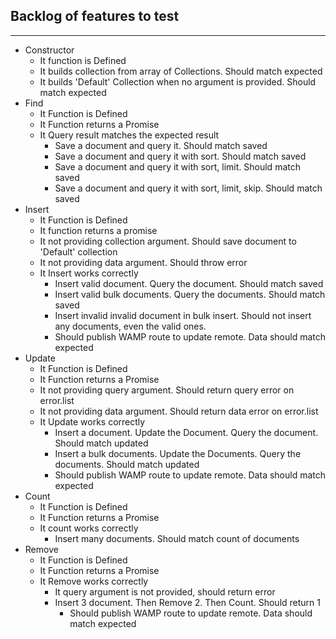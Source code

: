 ## Backlog of features to test

------

* Constructor
  * It function is Defined
  * It builds collection from array of Collections. Should match expected
  * It builds 'Default' Collection when no argument is provided. Should match expected
* Find
  * It Function is Defined
  * It Function returns a Promise
  * It Query result matches the expected result
    * Save a document and query it. Should match saved
    * Save a document and query it with sort. Should match saved
    * Save a document and query it with sort, limit. Should match saved
    * Save a document and query it with sort, limit, skip. Should match saved
* Insert
  * It Function is Defined
  * It function returns a promise
  * It not providing collection argument. Should save document to 'Default' collection
  * It not providing data argument. Should throw error
  * It Insert works correctly
    * Insert valid document. Query the document. Should match saved
    * Insert valid bulk documents. Query the documents. Should match saved
    * Insert invalid invalid document in bulk insert. Should not insert any documents, even the valid ones.
    * Should publish WAMP route to update remote. Data should match expected
* Update
  * It Function is Defined
  * It Function returns a Promise
  * It not providing query argument. Should return query error on error.list
  * It not providing data argument. Should return data error on error.list
  * It Update works correctly
    * Insert a document. Update the Document. Query the document. Should match updated
    * Insert a bulk documents. Update the Documents. Query the documents. Should match updated
    * Should publish WAMP route to update remote. Data should match expected
* Count
  * It Function is Defined
  * It Function returns a Promise
  * It count works correctly
    * Insert many documents. Should match count of documents
* Remove
  * It Function is Defined
  * It Function returns a Promise
  * It Remove works correctly
    * It query argument is not provided, should return error
    * Insert 3 document. Then Remove 2. Then Count. Should return 1
      * Should publish WAMP route to update remote. Data should match expected
